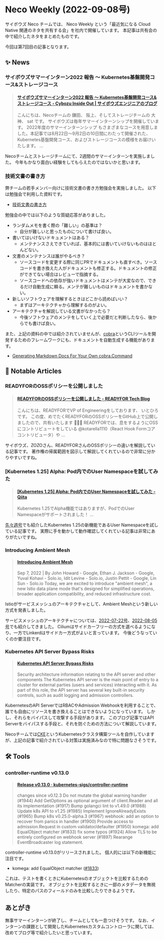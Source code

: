 # Neco Weekly (2022-09-08号)

サイボウズ Neco チームでは、 Neco Weekly という「最近気になる Cloud Native 関連のネタを共有する会」を社内で開催しています。
本記事は共有会の中で紹介したネタをまとめたものです。

今回は第7回目の記事となります。

## ✨ News

### サイボウズサマーインターン2022 報告 〜 Kubernetes基盤開発コース&ストレージコース

<blockquote class="embedly-card" data-card-controls="0"><h4><a href="https://blog.cybozu.io/entry/2022/09/07/135414">サイボウズサマーインターン2022 報告 〜 Kubernetes基盤開発コース&ストレージコース - Cybozu Inside Out | サイボウズエンジニアのブログ</a></h4><p>こんにちは、Necoチームの 鎌田、 阪上、そしてストレージチームの 大神、 sat です。 サイボウズは毎年サマーインターンシップを開催しています。 2022年度のサマーインターンシップ もさまざまなコースを用意しました。本記事では8月22日～9月2日の10日間にわたって開催された、Kubernetes基盤開発コース、およびストレージコースの模様をお届けいたします。 ...</p></blockquote>

Necoチームとストレージチームにて、2週間のサマーインターンを実施しました。
今年もかなり面白い経験をしてもらえたのではないかと思います。

### 技術文書の書き方

弊チームの若手メンバー向けに技術文書の書き方勉強会を実施しました。
以下は勉強会で利用した資料です。

- [技術文書の書き方](https://gist.github.com/ymmt2005/d2c152bb7179d07015f336b1a0582679)

勉強会の中では以下のような質疑応答がありました。

- ランダムメモを書く際の「難しい」の基準は？ 
    - 自分が難しいと思ったものについて書けば良い。
- 書いてはいけないドキュメントはある？
    - メンテナンスさえできていれば、基本的には書いていけないものはほとんどない。
- 文書のメンテナンスは誰がやるべき？
    - ソースコードを変更する際に同じPRでドキュメントも直すべき。ソースコードを書き換えた人がドキュメントも修正する。ドキュメントの修正ができてない場合はレビューで指摘する。
    - ソースコードへの依存が強いドキュメントはメンテが大変なので、できるだけ自動生成に頼る。メンテが難しいものはドキュメントを書かない。
- 新しいソフトウェアを理解するときはどこから読めばいい？
    - まずはアーキテクチャから理解するのがよい。
- アーキテクチャを解説している文書がなかったら？
    - 今後ソフトウェアのメンテをしていく上で必要だと判断したなら、後からでも書けば良い。

また、上記の資料の中では紹介されていませんが、[cobra](https://github.com/spf13/cobra)というCLIツールを開発するためのフレームワークにも、ドキュメントを自動生成する機能があります。

- [Generating Markdown Docs For Your Own cobra.Command](https://github.com/spf13/cobra/blob/main/doc/md_docs.md)

## 👀 Notable Articles

### READYFORのOSSポリシーを公開しました

<blockquote class="embedly-card" data-card-controls="0"><h4><a href="https://tech.readyfor.jp/entry/2022/09/01/120000">READYFORのOSSポリシーを公開しました - READYFOR Tech Blog</a></h4><p>こんにちは、READYFORでVP of Engineeringをしております、 いとひろ です。 この度、めでたくREADYFORのOSSポリシーをGitHub上で公開しましたので、共有いたします 👏👏👏 READYFORでは、息をするようにOSSにコントリビュートをしている @kotarella1110（React Hook Formコアコントリビュータ）や ...</p></blockquote>

サイボウズ、ZOZOさん、READYFORさんのOSSポリシーの違いを解説している記事です。
著作権の帰属範囲を図示して解説してくれているので非常に分かりやすいですね。

### [Kubernetes 1.25] Alpha: Pod内でのUser Namespaceを試してみた

<blockquote class="embedly-card" data-card-controls="0"><h4><a href="https://qiita.com/junya19862/items/ca6964baaaaafe603aba">[Kubernetes 1.25] Alpha: Pod内でのUser Namespaceを試してみた - Qiita</a></h4><p>Kubernetes 1.25でAlpha機能ではありますが、PodでのUser Namespaceがサポートされました！ ...</p></blockquote>

[先々週号](../08/2022-08-26.md)でも紹介したKubernetes 1.25の新機能であるUser Namespaceを試している記事です。
実際に手を動かして動作確認してくれている記事は非常にありがたいですね。

### Introducing Ambient Mesh

<blockquote class="embedly-card" data-card-controls="0"><h4><a href="https://istio.io/latest/blog/2022/introducing-ambient-mesh/">Introducing Ambient Mesh</a></h4><p>Sep 7, 2022 | By John Howard - Google, Ethan J. Jackson - Google, Yuval Kohavi - Solo.io, Idit Levine - Solo.io, Justin Pettit - Google, Lin Sun - Solo.io Today, we are excited to introduce "ambient mesh", a new Istio data plane mode that's designed for simplified operations, broader application compatibility, and reduced infrastructure cost.</p></blockquote>

Istioがサービスメッシュのアーキテクチャとして、Ambient Meshという新しい方式を発表しました。

サービスメッシュのアーキテクチャについては、[2022-07-22号](../07/2022-07-22.md)、[2022-08-05号](../08/2022-08-05.md)でも紹介してきました。
Ciliumはサイドカーフリーの方式を選べるようになり、一方でLinkerdはサイドカー方式がよいと言っています。
今後どうなっていくのか要注目です。

### Kubernetes API Server Bypass Risks

<blockquote class="embedly-card" data-card-controls="0"><h4><a href="https://kubernetes.io/docs/concepts/security/api-server-bypass-risks/">Kubernetes API Server Bypass Risks</a></h4><p>Security architecture information relating to the API server and other components The Kubernetes API server is the main point of entry to a cluster for external parties (users and services) interacting with it. As part of this role, the API server has several key built-in security controls, such as audit logging and admission controllers.</p></blockquote>

KubernetesのAPI ServerではRBACやAdmission Webhookを利用することで、誰でも自由にリソースを書き換えることはできないようになっています。
しかし、それらをバイパスして攻撃する手段があります。
このブログ記事ではAPI Serverをバイパスする手段と、それを防ぐための方法について解説しています。

Necoチームでは[CKE](https://github.com/cybozu-go/cke)というKubernetesクラスタ構築ツールを自作していますが、上記の記事で紹介されている対策は実施済みなので特に問題なさそうです。

## 🛠️ Tools

### controller-runtime v0.13.0

<blockquote class="embedly-card" data-card-controls="0"><h4><a href="https://github.com/kubernetes-sigs/controller-runtime/releases/tag/v0.13.0">Release v0.13.0 · kubernetes-sigs/controller-runtime</a></h4><p>changes since v0.12.3 Do not mutate the global warning handler (#1944) Add GetOptions as optional argument of client.Reader and all its implementation (#1917) Bump golangci lint to v1.49.0 (#1988) Update k8s API to v1.25 (#1985) Implement IgnoreAlreadyExists (#1965) Bump k8s v0.25.0-alpha.3 (#1967) webhook: add an option to recover from panics in handler (#1900) Provide access to admission.Request in custom validator/defaulter (#1950) komega: add EqualObject matcher (#1833) fix some typos (#1924) Allow TLS to be entirely configured on webhook server (#1897) Rearange EventBroadcaster log statement.</p></blockquote>

controller-runtime v0.13.0がリリースされました。
個人的には以下の新機能に注目です。

- komega: add EqualObject matcher ([#1833](https://github.com/kubernetes-sigs/controller-runtime/pull/1833))

これは、テストを書くときにKubernetesのオブジェクトを比較するためのMatcherの実装です。
オブジェクトを比較するときに一部のメタデータを無視したり、特定のパスのフィールドのみを比較したりできるようです。

## あとがき

無事サマーインターンが終了し、チームとしても一息つけそうです。
なお、インターンの課題として開発したKubernetesカスタムコントローラに関しては、改めてブログ等で紹介したいと思っています。
